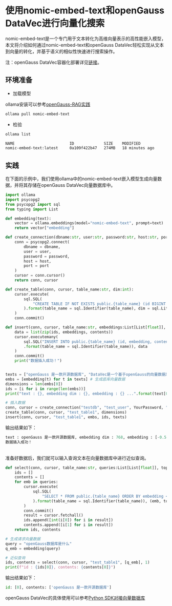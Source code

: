 # 使用nomic-embed-text和openGauss DataVec进行向量化搜索
nomic-embed-text是一个专门用于文本转化为高维向量表示的高性能嵌入模型，本文将介绍如何通过nomic-embed-text和openGauss DataVec轻松实现从文本到向量的转化，并基于语义的相似性快速进行搜索操作。

注：openGauss DataVec容器化部署详见[链接](../InstallationGuide/容器镜像安装.md)。
## 环境准备
- 加载模型

ollama安装可以参考[openGauss-RAG实践](openGauss-RAG实践.md)
```bash
ollama pull nomic-embed-text
```
- 检验

```bash
ollama list

NAME                        ID             SIZE    MODIFIED
nomic-embed-text:latest     0a109f422b47   274MB   18 minutes ago
```

## 实践
在下面的示例中，我们使用ollama中的nomic-embed-text嵌入模型生成向量数据，并将其存储在openGauss DataVec向量数据库中。
```python
import ollama
import psycopg2
from psycopg2 import sql
from typing import List

def embedding(text):
    vector = ollama.embeddings(model="nomic-embed-text", prompt=text)
    return vector["embedding"]

def create_connection(dbname:str, user:str, password:str, host:str, port:int):
    conn = psycopg2.connect(
        dbname = dbname,
        user = user,
        password = password,
        host = host,
        port = port
    )
    cursor = conn.cursor()
    return conn, cursor

def create_table(conn, cursor, table_name:str, dim:int):
    cursor.execute(
        sql.SQL(
            "CREATE TABLE IF NOT EXISTS public.{table_name} (id BIGINT PRIMARY KEY, content text, embedding vector({dim}));"
        ).format(table_name = sql.Identifier(table_name), dim = sql.Literal(dim))
    )
    conn.commit()

def insert(conn, cursor, table_name:str, embeddings:List[List[float]], ids:List[int], contents:List[str]):
    data = list(zip(ids, embeddings, contents))
    cursor.executemany(
        sql.SQL("INSERT INTO public.{table_name} (id, embedding, content) VALUES(%s, %s, %s);")
        .format(table_name = sql.Identifier(table_name)), data
    )
    conn.commit()
    print("数据插入成功！")


texts = ["openGauss 是一款开源数据库", "DataVec是一个基于openGauss的向量数据库"]
embs = [embedding(t) for t in texts] # 生成底库向量数据
dimensions = len(embs[0])
ids = [i for i in range(len(embs))]
print("text : {}, embedding dim : {}, embedding : {} ...".format(text[0], dimensions, embs[:10]))

# 插入数据
conn, cursor = create_connection("testdb", "test_user", YourPassword, "localhost", 5432)
create_table(conn, cursor, "test_table1", dimensions)
insert(conn, cursor, "test_table1", embs, ids, texts)
```

输出结果如下：
```python
text : openGauss 是一款开源数据库, embedding dim : 768, embedding : [-0.5359194278717041, 1.3424185514450073, -3.524909734725952, -1.0017194747924805, -0.1950572431087494, 0.28160029649734497, -0.473337858915329, 0.08056074380874634, -0.22012852132320404, -0.9982725977897644] ...
数据插入成功！
```
<br>
准备好数据后，我们就可以输入查询文本在向量数据库中进行近似查询。

```python
def select(conn, cursor, table_name:str, queries:List[List[float]], topk:int):
    ids = []
    contents = []
    for emb in queries:
        cursor.execute(
            sql.SQL(
                "SELECT * FROM public.{table_name} ORDER BY embedding <-> %s::vector LIMIT %s::int;"
            ).format(table_name = sql.Identifier(table_name)), (emb, topk)
        )
        conn.commit()
        result = cursor.fetchall()
        ids.append([int(i[0]) for i in result])
        contents.append([i[1] for i in result])
    return ids, contents

# 生成请求向量数据
query = "openGauss数据库是什么"
q_emb = embedding(query)

# 近似查询
ids, contents = select(conn, cursor, "test_table1", [q_emb], 1)
print(f"id : {ids[0]}, contents: {contents[0]}")
```
输出结果如下：
```python
id: [0], contents: ['openGauss 是一款开源数据库']
```
openGauss DataVec的具体使用可以参考[Python SDK对接向量数据库](integrationPython.md)